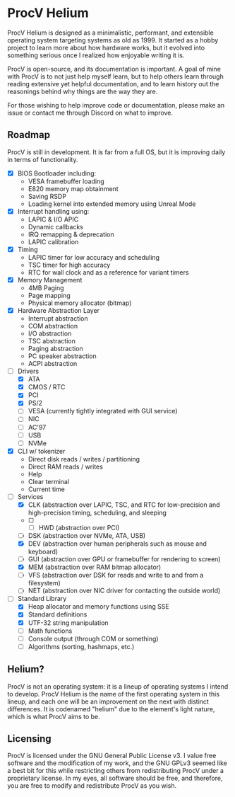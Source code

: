 # ProcV Helium

ProcV Helium is designed as a minimalistic, performant, and extensible operating system targeting systems as old as 1999. It started as a hobby project to learn more about how hardware works, but it evolved into something serious once I realized how enjoyable writing it is.

ProcV is open-source, and its documentation is important. A goal of mine with ProcV is to not just help myself learn, but to help others learn through reading extensive yet helpful documentation, and to learn history out the reasonings behind why things are the way they are.

For those wishing to help improve code or documentation, please make an issue or contact me through Discord on what to improve.

## Roadmap
ProcV is still in development. It is far from a full OS, but it is improving daily in terms of functionality.

- [X] BIOS Bootloader including:
  - VESA framebuffer loading
  - E820 memory map obtainment
  - Saving RSDP
  - Loading kernel into extended memory using Unreal Mode
- [X] Interrupt handling using:
  - LAPIC & I/O APIC
  - Dynamic callbacks
  - IRQ remapping & deprecation
  - LAPIC calibration
- [X] Timing
  - LAPIC timer for low accuracy and scheduling
  - TSC timer for high accuracy
  - RTC for wall clock and as a reference for variant timers
- [X] Memory Management
  - 4MB Paging
  - Page mapping
  - Physical memory allocator (bitmap)
- [X] Hardware Abstraction Layer
  - Interrupt abstraction
  - COM abstraction
  - I/O abstraction
  - TSC abstraction
  - Paging abstraction
  - PC speaker abstraction
  - ACPI abstraction
- [ ] Drivers
  - [X] ATA
  - [X] CMOS / RTC
  - [X] PCI
  - [X] PS/2
  - [ ] VESA (currently tightly integrated with GUI service)
  - [ ] NIC
  - [ ] AC'97
  - [ ] USB
  - [ ] NVMe
- [X] CLI w/ tokenizer
  - Direct disk reads / writes / partitioning
  - Direct RAM reads / writes
  - Help
  - Clear terminal
  - Current time
- [ ] Services
  - [X] CLK (abstraction over LAPIC, TSC, and RTC for low-precision and high-precision timing, scheduling, and sleeping
  - [ ] - [ ] HWD (abstraction over PCI)
  - [ ] DSK (abstraction over NVMe, ATA, USB)
  - [X] DEV (abstraction over human peripherals such as mouse and keyboard)
  - [ ] GUI (abstraction over GPU or framebuffer for rendering to screen)
  - [X] MEM (abstraction over RAM bitmap allocator)
  - [ ] VFS (abstraction over DSK for reads and write to and from a filesystem)
  - [ ] NET (abstraction over NIC driver for contacting the outside world)
- [ ] Standard Library
  - [X] Heap allocator and memory functions using SSE
  - [X] Standard definitions
  - [X] UTF-32 string manipulation
  - [ ] Math functions
  - [ ] Console output (through COM or something)
  - [ ] Algorithms (sorting, hashmaps, etc.)

## Helium?

ProcV is not an operating system: it is a lineup of operating systems I intend to develop. ProcV Helium is the name of the first operating system in this lineup, and each one will be an improvement on the next with distinct differences. It is
codenamed "helium" due to the element's light nature, which is what ProcV aims to be.

## Licensing

ProcV is licensed under the GNU General Public License v3. I value free software and the modification of my work, and the GNU GPLv3 seemed like a best bit for this while restricting others from redistributing ProcV
under a proprietary license. In my eyes, all software should be free, and therefore, you are free to modify and redistribute ProcV as you wish.
